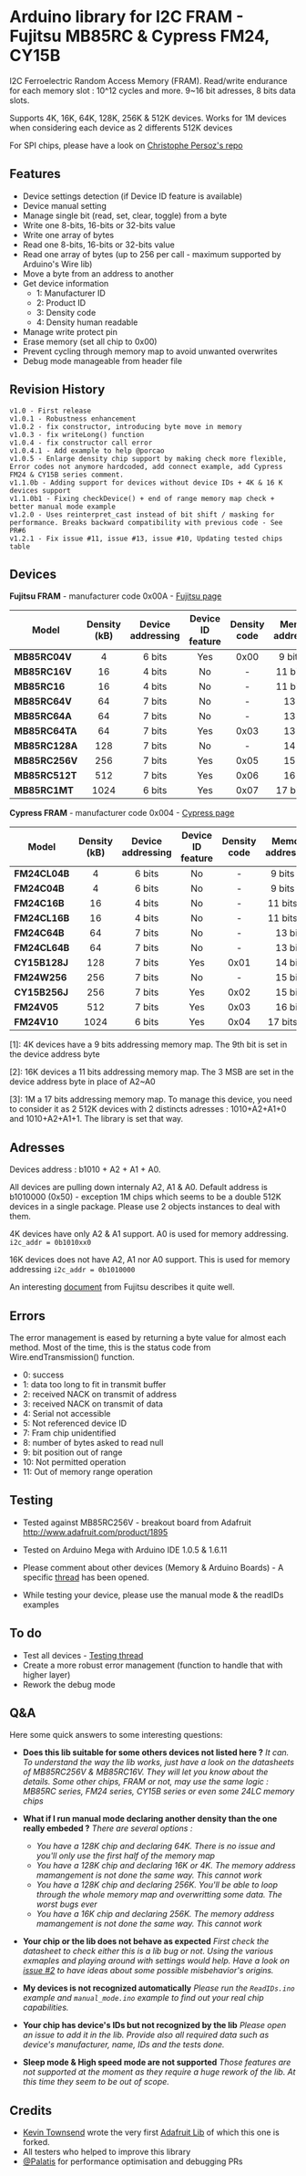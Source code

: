 Arduino library for I2C FRAM - Fujitsu MB85RC & Cypress FM24, CY15B
==============

I2C Ferroelectric Random Access Memory (FRAM). Read/write endurance for each memory slot : 10^12 cycles and more.
9~16 bit adresses, 8 bits data slots.

Supports 4K, 16K, 64K, 128K, 256K & 512K devices. Works for 1M devices when considering each device as 2 differents 512K devices

For SPI chips, please have a look on [Christophe Persoz's repo](https://github.com/christophepersoz/FRAM_MB85RS_SPI)


## Features ##
- Device settings detection (if Device ID feature is available)
- Device manual setting
- Manage single bit (read, set, clear, toggle) from a byte
- Write one 8-bits, 16-bits or 32-bits value
- Write one array of bytes 
- Read one 8-bits, 16-bits or 32-bits value
- Read one array of bytes (up to 256 per call - maximum supported by Arduino's Wire lib)
- Move a byte from an address to another
- Get device information
	- 1: Manufacturer ID
	- 2: Product ID
	- 3: Density code
	- 4: Density human readable
- Manage write protect pin
- Erase memory (set all chip to 0x00)
- Prevent cycling through memory map to avoid unwanted overwrites
- Debug mode manageable from header file

## Revision History ##


    v1.0 - First release
	v1.0.1 - Robustness enhancement
	v1.0.2 - fix constructor, introducing byte move in memory
	v1.0.3 - fix writeLong() function
	v1.0.4 - fix constructor call error
	v1.0.4.1 - Add example to help @porcao
	v1.0.5 - Enlarge density chip support by making check more flexible, Error codes not anymore hardcoded, add connect example, add Cypress FM24 & CY15B series comment.
	v1.1.0b - Adding support for devices without device IDs + 4K & 16 K devices support
	v1.1.0b1 - Fixing checkDevice() + end of range memory map check + better manual mode example
	v1.2.0 - Uses reinterpret_cast instead of bit shift / masking for performance. Breaks backward compatibility with previous code - See PR#6
	v1.2.1 - Fix issue #11, issue #13, issue #10, Updating tested chips table

## Devices ##

**Fujitsu FRAM** - manufacturer code 0x00A - [Fujitsu page](http://www.fujitsu.com/us/products/devices/semiconductor/memory/fram/lineup/index.html)

|  Model | Density (kB) | Device addressing | Device ID feature | Density code | Memory addressing | Tested |
|  ------ | :------: | :------: | :------: | :------: | :------: | :------: |
|  **MB85RC04V** | 4 | 6 bits | Yes | 0x00 | 9 bits [1] | Yes |
|  **MB85RC16V** | 16 | 4 bits | No | - | 11 bits [2] | Yes |
|  **MB85RC16** | 16 | 4 bits | No | - | 11 bits [2] | No |
|  **MB85RC64V** | 64 | 7 bits | No | - | 13 bits | No |
|  **MB85RC64A** | 64 | 7 bits | No | - | 13 bits | Yes |
|  **MB85RC64TA** | 64 | 7 bits | Yes | 0x03 | 13 bits | No |
|  **MB85RC128A** | 128 | 7 bits | No | - | 14 bits | No |
|  **MB85RC256V** | 256 | 7 bits | Yes | 0x05 | 15 bits | Yes |
|  **MB85RC512T** | 512 | 7 bits | Yes | 0x06 | 16 bits | No |
|  **MB85RC1MT** | 1024 | 6 bits | Yes | 0x07 | 17 bits [3] | Yes |

**Cypress FRAM** - manufacturer code 0x004 - [Cypress page](http://www.cypress.com/products/f-ram-serial)

|  Model | Density (kB) | Device addressing | Device ID feature | Density code | Memory addressing | Tested |
|  ------ | :------: | :------: | :------: | :------: | :------: | :------: |
|  **FM24CL04B** | 4 | 6 bits | No | - | 9 bits [1] | Yes |
|  **FM24C04B** | 4 | 6 bits | No | - | 9 bits [1] | Yes |
|  **FM24C16B** | 16 | 4 bits | No | - | 11 bits [2] | No |
|  **FM24CL16B** | 16 | 4 bits | No | - | 11 bits [2] | Yes |
|  **FM24C64B** | 64 | 7 bits | No | - | 13 bits | Yes |
|  **FM24CL64B** | 64 | 7 bits | No | - | 13 bits | Yes |
|  **CY15B128J** | 128 | 7 bits | Yes | 0x01 | 14 bits | No |
|  **FM24W256** | 256 | 7 bits | No | - | 15 bits | No |
|  **CY15B256J** | 256 | 7 bits | Yes | 0x02 | 15 bits | No |
|  **FM24V05** | 512 | 7 bits | Yes | 0x03 | 16 bits | No |
|  **FM24V10** | 1024 | 6 bits | Yes | 0x04 | 17 bits [3] | Yes |	


[1]: 4K devices have a 9 bits addressing memory map. The 9th bit is set in the device address byte

[2]: 16K devices a 11 bits addressing memory map. The 3 MSB are set in the device address byte in place of A2~A0

[3]: 1M a 17 bits addressing memory map. To manage this device, you need to consider it as 2 512K devices with 2 distincts adresses : 1010+A2+A1+0 and 1010+A2+A1+1. The library is set that way.


## Adresses ##
Devices address : b1010 + A2 + A1 + A0.

All devices are pulling down internaly A2, A1 & A0. Default address is b1010000 (0x50) - exception 1M chips which seems to be a double 512K devices in a single package. Please use 2 objects instances to deal with them.

4K devices have only A2 & A1 support. A0 is used for memory addressing. `i2c_addr = 0b1010xx0`

16K devices does not have A2, A1 nor A0 support. This is used for memory addressing `i2c_addr = 0b1010000`

An interesting [document](Docs/Fujitsu_FRAM_difference_addressing_scheme_over_I2C.pdf) from Fujitsu describes it quite well.



## Errors ##
The error management is eased by returning a byte value for almost each method. Most of the time, this is the status code from Wire.endTransmission() function.
- 0: success
- 1: data too long to fit in transmit buffer
- 2: received NACK on transmit of address
- 3: received NACK on transmit of data
- 4: Serial not accessible
- 5: Not referenced device ID
- 7: Fram chip unidentified
- 8: number of bytes asked to read null
- 9: bit position out of range
- 10: Not permitted operation
- 11: Out of memory range operation

## Testing ##
- Tested against MB85RC256V - breakout board from Adafruit http://www.adafruit.com/product/1895
- Tested on Arduino Mega with Arduino IDE 1.0.5 & 1.6.11
- Please comment about other devices (Memory & Arduino Boards) - A specific [thread](https://github.com/sosandroid/FRAM_MB85RC_I2C/issues/3) has been opened.

- While testing your device, please use the manual mode & the readIDs examples

## To do ##
- Test all devices - [Testing thread](https://github.com/sosandroid/FRAM_MB85RC_I2C/issues/3)
- Create a more robust error management (function to handle that with higher layer)
- Rework the debug mode

## Q&A ##
Here some quick answers to some interesting questions:

- **Does this lib suitable for some others devices not listed here ?** _It can. To understand the way the lib works, just have a look on the datasheets of MB85RC256V & MB85RC16V. They will let you know about the details. Some other chips, FRAM or not, may use the same logic : MB85RC series, FM24 series, CY15B series or even some 24LC memory chips_

- **What if I run manual mode declaring another density than the one really embeded ?** _There are several options :_
	- _You have a 128K chip and declaring 64K. There is no issue and you'll only use the first half of the memory map_
	- _You have a 128K chip and declaring 16K or 4K. The memory address mamangement is not done the same way. This cannot work_
	- _You have a 128K chip and declaring 256K. You'll be able to loop through the whole memory map and overwritting some data. The worst bugs ever_
	- _You have a 16K chip and declaring 256K. The memory address mamangement is not done the same way. This cannot work_
		
- **Your chip or the lib does not behave as expected** _First check the datasheet to check either this is a lib bug or not. Using the various exmaples and playing around with settings would help. Have a look on [issue #2](https://github.com/sosandroid/FRAM_MB85RC_I2C/issues/2) to have ideas about some possible misbehavior's origins._

- **My devices is not recognized automatically** _Please run the `ReadIDs.ino` example and `manual_mode.ino` example to find out your real chip capabilities._

- **Your chip has device's IDs but not recognized by the lib** _Please open an issue to add it in the lib. Provide also all required data such as device's manufacturer, name, IDs and the tests done._

- **Sleep mode & High speed mode are not supported** _Those features are not supported at the moment as they require a huge rework of the lib. At this time they seem to be out of scope._

## Credits ##
- [Kevin Townsend](https://github.com/microbuilder) wrote the very first [Adafruit Lib](https://github.com/adafruit/Adafruit_FRAM_I2C) of which this one is forked.
- All testers who helped to improve this library
- [@Palatis](https://github.com/Palatis) for performance optimisation and debugging PRs
